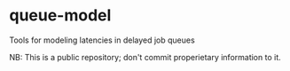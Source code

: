 # queue-model
Tools for modeling latencies in delayed job queues

NB: This is a public repository; don't commit properietary information to it.
